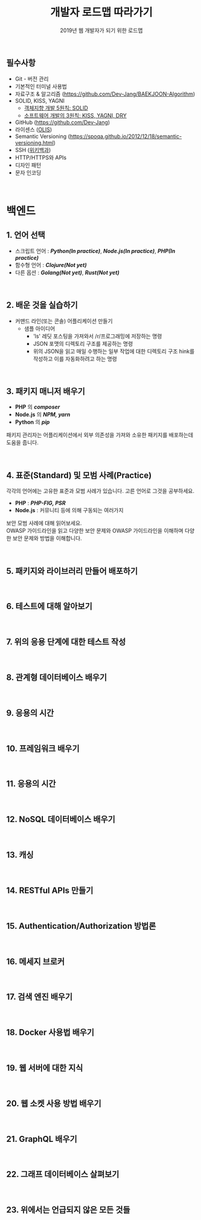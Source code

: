 <h1 align="center">개발자 로드맵 따라가기</h1>
<p align="center">2019년 웹 개발자가 되기 위한 로드맵</p>

<br>

## 필수사항
- Git - 버전 관리
- 기본적인 터미널 사용법
- 자료구조 & 알고리즘 (https://github.com/Dev-Jang/BAEKJOON-Algorithm)
- SOLID, KISS, YAGNI
  - [객체지향 개발 5원칙: SOLID](http://www.nextree.co.kr/p6960/)
  - [소프트웨어 개발의 3원칙: KISS, YAGNI, DRY](https://blog.naver.com/PostView.nhn?blogId=dilrong&logNo=221499759558)
- GitHub (https://github.com/Dev-Jang)
- 라이센스 ([OLIS](https://www.olis.or.kr/images/egovframework/olisImage/common/OpensourceSW_License_Guide.pdf))
- Semantic Versioning (https://spoqa.github.io/2012/12/18/semantic-versioning.html)
- SSH ([위키백과](https://ko.wikipedia.org/wiki/%EC%8B%9C%ED%81%90%EC%96%B4_%EC%85%B8))
- HTTP/HTTPS와 APIs
- 디자인 패턴
- 문자 인코딩

<br>

# 백엔드  
## 1. 언어 선택
- 스크립트 언어 : ***Python(In practice)***, ***Node.js(In practice)***, ***PHP(In practice)***  
- 함수형 언어 : ***Clojure(Not yet)***  
- 다른 옵션 : ***Golang(Not yet)***, ***Rust(Not yet)***  

<br>

## 2. 배운 것을 실습하기
- 커맨드 라인(또는 콘솔) 어플리케이션 만들기
  - 샘플 아이디어
    - 'ls' 레딧 포스팅을 가져와서 /r/프로그래밍에 저장하는 명령
    - JSON 포맷의 디렉토리 구조를 제공하는 명령
    - 위의 JSON을 읽고 매일 수행하는 일부 작업에 대한 디렉토리 구조 hink를 작성하고 이를 자동화하려고 하는 명령
    
<br>

## 3. 패키지 매니저 배우기
- **PHP** 의 ***composer***  
- **Node.js** 의 ***NPM, yarn***  
- **Python** 의 ***pip***    

패키지 관리자는 어플리케이션에서 외부 의존성을 가져와 소유한 패키지를 배포하는데 도움을 줍니다.  

<br>

## 4. 표준(Standard) 및 모범 사례(Practice)
각각의 언어에는 고유한 표준과 모범 사례가 있습니다.
고른 언어로 그것을 공부하세요.  

- **PHP** : ***PHP-FIG, PSR***  
- **Node.js** : 커뮤니티 등에 의해 구동되는 여러가지  

보안 모범 사례에 대해 읽어보세요.  
OWASP 가이드라인을 읽고 다양한 보안 문제와 OWASP 가이드라인을 이해하며 다양한 보안 문제와 방법을 이해합니다.  

<br>

## 5. 패키지와 라이브러리 만들어 배포하기  

<br>

## 6. 테스트에 대해 알아보기

<br>

## 7. 위의 응용 단계에 대한 테스트 작성

<br>

## 8. 관계형 데이터베이스 배우기

<br>

## 9. 응용의 시간

<br>

## 10. 프레임워크 배우기

<br>

## 11. 응용의 시간  

<br>

## 12. NoSQL 데이터베이스 배우기  

<br>

## 13. 캐싱  

<br>

## 14. RESTful APIs 만들기  

<br>

## 15. Authentication/Authorization 방법론  

<br>

## 16. 메세지 브로커  

<br>

## 17. 검색 엔진 배우기  

<br>

## 18. Docker 사용법 배우기  

<br>

## 19. 웹 서버에 대한 지식  

<br>

## 20. 웹 소켓 사용 방법 배우기  

<br>

## 21. GraphQL 배우기  

<br>

## 22. 그래프 데이터베이스 살펴보기  

<br>

## 23. 위에서는 언급되지 않은 모든 것들
